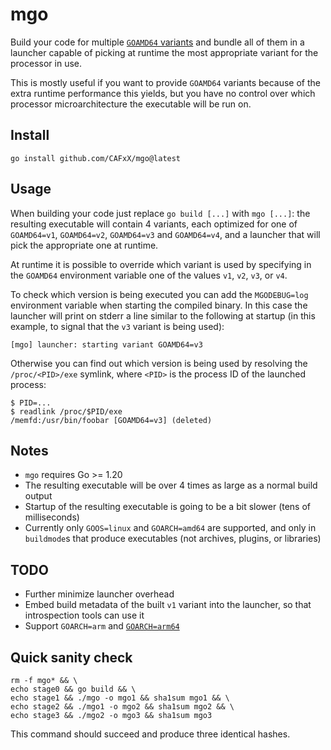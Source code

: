 # mgo

Build your code for multiple [`GOAMD64` variants][1] and bundle all of them in a 
launcher capable of picking at runtime the most appropriate variant for the
processor in use.

This is mostly useful if you want to provide `GOAMD64` variants because of the extra
runtime performance this yields, but you have no control over which processor 
microarchitecture the executable will be run on.

## Install

```
go install github.com/CAFxX/mgo@latest
```

## Usage

When building your code just replace `go build [...]` with `mgo [...]`: the resulting
executable will contain 4 variants, each optimized for one of `GOAMD64=v1`, `GOAMD64=v2`,
`GOAMD64=v3` and `GOAMD64=v4`, and a launcher that will pick the appropriate one at
runtime.

At runtime it is possible to override which variant is used by specifying in the
`GOAMD64` environment variable one of the values `v1`, `v2`, `v3`, or `v4`.

To check which version is being executed you can add the `MGODEBUG=log` environment
variable when starting the compiled binary. In this case the launcher will print on
stderr a line similar to the following at startup (in this example, to signal that
the `v3` variant is being used):

```
[mgo] launcher: starting variant GOAMD64=v3
```

Otherwise you can find out which version is being used by resolving the `/proc/<PID>/exe`
symlink, where `<PID>` is the process ID of the launched process:

```
$ PID=...
$ readlink /proc/$PID/exe
/memfd:/usr/bin/foobar [GOAMD64=v3] (deleted)
```

## Notes

- `mgo` requires Go >= 1.20
- The resulting executable will be over 4 times as large as a normal build output
- Startup of the resulting executable is going to be a bit slower (tens of milliseconds)
- Currently only `GOOS=linux` and `GOARCH=amd64` are supported, and only in
  `buildmode`s that produce executables (not archives, plugins, or libraries)

## TODO

- Further minimize launcher overhead
- Embed build metadata of the built `v1` variant into the launcher, so that introspection
  tools can use it
- Support `GOARCH=arm` and [`GOARCH=arm64`](https://github.com/golang/go/issues/60905)

## Quick sanity check

```
rm -f mgo* && \
echo stage0 && go build && \
echo stage1 && ./mgo -o mgo1 && sha1sum mgo1 && \
echo stage2 && ./mgo1 -o mgo2 && sha1sum mgo2 && \
echo stage3 && ./mgo2 -o mgo3 && sha1sum mgo3
```

This command should succeed and produce three identical hashes.



[1]: https://go.dev/wiki/MinimumRequirements#amd64
